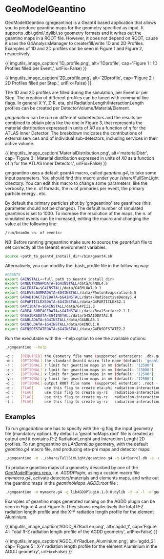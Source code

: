 # GeoModelGeantino

GeoModelGeantino (gmgeantino) is a Geant4 based application that allows you to produce geantino maps for the geometry specified as input. It supports .db/.gdml/.dylib/.so geometry formats and it writes out the geantino maps in a ROOT file. However, it does not depend on ROOT, cause it uses the G4AnalysisManager to create/fill/write 1D and 2D Profiles. Examples of 1D and 2D profiles can be seen in Figure 1 and Figure 2, respectively.

{{ imgutils_image_caption('1D_profile.png', 
   alt='1Dprofile', 
   cap='Figure 1 : 1D Profiles filled per Event.',
   urlFix=False) 
}}

{{ imgutils_image_caption('2D_profile.png', 
   alt='2Dprofile', 
   cap='Figure 2 : 2D Profiles filled per Step.',
   urlFix=False) 
}}


The 1D and 2D profiles are filled during the simulation, per Event or per Step. The creation of different profiles can be tuned with command line flags. In general X-Y, Z-R, eta, phi RadiationLength/InteractionLength profiles can be created per DetectorVolume/Material/Element.


*gmgeantino* can be run on different subdetectors and the results be combined to obtain plots like the one in Figure 3, that represents the material distribution expressed in units of *X0* as a function of *η* for the ATLAS Inner Detector.  The breakdown indicates the contributions of external services and of individual sub-detectors, including services in their active volume.

{{ imgutils_image_caption('MaterialDistribution.png', 
   alt='materialDistr', 
   cap='Figure 3 : Material distribution expressed in units of *X0* as a function of *η* for the ATLAS Inner Detector.',
   urlFix=False) 
}}

gmgeantino uses a default geant4 macro, called *geantino.g4*, to take some input parameters. You should find this macro under your <install-path>/share/FullSimLight directory. You can edit this macro to change some parameters, like the verbosity, the n. of threads, the n. of primaries per event, the primary particle energy.. etc. 

By default the primary particles shot by 'gmgeantino' are geantinos (this parameter should not be changed). The default number of simulated geantinos is set to 1000. To increase the resolution of the maps, the n. of simulated events can be increased, editing the macro and changing the value at the following line:

```bash
/run/beamOn <n. of events>
```

NB: Before running gmgeantino make sure to source the *geant4.sh* file to set correctly all the Geant4 environment variables. 
```bash
source <path_to_geant4_install_dir>/bin/geant4.sh
```
Alternatively, you can modifiy the .bash_profile file in the following way:
```bash
#GEANT4
export G4INSTALL=<full_path_to_Geant4_install_dir>
export G4NEUTRONHPDATA=$G4INSTALL/data/G4NDL4.6
export G4LEDATA=$G4INSTALL/data/G4EMLOW7.9.1
export G4LEVELGAMMADATA=$G4INSTALL/data/PhotonEvaporation5.5
export G4RADIOACTIVEDATA=$G4INSTALL/data/RadioactiveDecay5.4
export G4PARTICLEXSDATA=$G4INSTALL/data/G4PARTICLEXS2.1
export G4PIIDATA=$G4INSTALL/data/G4PII1.3
export G4REALSURFACEDATA=$G4INSTALL/data/RealSurface2.1.1
export G4SAIDXSDATA=$G4INSTALL/data/G4SAIDDATA2.0
export G4ABLADATA=$G4INSTALL/data/G4ABLA3.1
export G4INCLDATA=$G4INSTALL/data/G4INCL1.0
export G4ENSDFSTATEDATA=$G4INSTALL/data/G4ENSDFSTATE2.2
```

Run the executable with the --help option to see the available options:

``` bash
./gmgeantino --help

-g :   [REQUIRED] the Geometry file name (supported extensions: .db/.gdml/.dylib/.so) 
-m :   [OPTIONAL] the standard Geant4 macro file name (default: 'geantino.g4') 
-r :   [OPTIONAL] r limit for geantino maps in mm (default: '12500') 
-z :   [OPTIONAL] z limit for geantino maps in mm (default: '23000') 
-x :   [OPTIONAL] x limit for geantino maps in mm (default: '12500') 
-y :   [OPTIONAL] y limit for geantino maps in mm (default: '12500') 
-o :   [OPTIONAL] output ROOT file name  (supported extention: .root - default: 'geantinoMaps.root') 
-e :   [FLAG]     use this flag to create eta-phi radiation-interaction length 1D profile histograms (caveat: the process might run out of memory!)
-d :   [FLAG]     use this flag to create xy-rz   radiation-interaction length 2D profile histograms for 'detectors' (caveat: the process might run out of memory!)
-a :   [FLAG]     use this flag to create xy-rz   radiation-interaction length 2D profile histograms for 'materials' (caveat: the process might run out of memory!)
-l :   [FLAG]     use this flag to create xy-rz   radiation-interaction length 2D profile histograms for 'elements'  (caveat: the process might run out of memory!)
``` 


## Examples

To run *gmgeantino* one has to specify with the -g flag the input geometry file (mandatory option). By default a 'geantinoMaps.root' file is created as output and it contains R-Z RadiationLenght and Interaction Lenght 2D profiles. To run gmgeantino on *LArBarrel.db* geometry, with the default *geantino.g4* macro file, and producing eta-phi maps and detector maps:

``` bash
./gmgeantino -m ../share/FullSimLight/geantino.g4 -g LArBarrel.db -e -d 
``` 

To produce geantino maps of a geometry described by one of the [GeoModelPlugins repo](https://gitlab.cern.ch/atlas/GeoModelPlugins), i.e.  *AGDDPlugin*, using a custom macro file *mymacro.g4*, activate detectors/materials and elements maps, and write out the geantino maps in the *geantinoMaps_AGDD.root* file :
``` bash
./gmgeantino -m mymacro.g4 -g libAGDDPlugin.1.0.0.dylib -d -a -l -o geantinoMaps_AGDD.root 
```
Examples of geantino maps generated running on the AGDD plugin can be seen in Figure 4 and Figure 5. They shows resplectively the total R-Z radiation length profile and the X-Y radiation length profile for the element Aluminium. 

{{ imgutils_image_caption('AGDD_RZRadLen.png', 
   alt='agdd_1', 
   cap='Figure 4 : Total R-Z radiation length profile of the AGDD geometry',
   urlFix=False) 
}}

{{ imgutils_image_caption('AGDD_XYRadLen_Aluminium.png', 
   alt='agdd_2', 
   cap='Figure 5 : X-Y radiation length profile for the element Aluminium in the AGDD geometry',
   urlFix=False) 
}}




